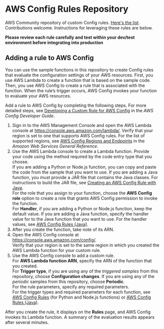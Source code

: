 # AWS Config Rules Repository

AWS Community repository of custom Config rules. [Here's the list](https://github.com/awslabs/aws-config-rules/blob/master/RULES.md). Contributions welcome. Instructions for leveraging these rules are below.

**Please review each rule carefully and test within your dev/test environment before integrating into production**

## Adding a rule to AWS Config
You can use the sample functions in this repository to create Config rules that evaluate the configuration settings of your AWS resources. First, you use AWS Lambda to create a function that is based on the sample code. Then, you use AWS Config to create a rule that is associated with the function. When the rule’s trigger occurs, AWS Config invokes your function to evaluate your AWS resources.

Add a rule to AWS Config by completing the following steps. For more detailed steps, see [Developing a Custom Rule for AWS Config](http://docs.aws.amazon.com/config/latest/developerguide/evaluate-config_develop-rules_nodejs.html) in the *AWS Config Developer Guide*.

1.	Sign in to the AWS Management Console and open the AWS Lambda console at https://console.aws.amazon.com/lambda/. Verify that your region is set to one that supports AWS Config rules. For the list of supported regions, see [AWS Config Regions and Endpoints](http://docs.aws.amazon.com/general/latest/gr/rande.html#awsconfig_region) in the *Amazon Web Services General Reference*.
2.	Use the AWS Lambda console to create a Lambda function.
	Provide your code using the method required by the code entry type that you choose.  
	If you are adding a Python or Node.js function, you can copy and paste the code from the sample that you want to use. If you are adding a Java function, you must provide a JAR file that contains the Java classes. For instructions to build the JAR file, see [Creating an AWS Config Rule with Java](./java/HOWTO.md).  
    For the role that you assign to your function, choose the **AWS Config role** option to create a role that grants AWS Config permission to invoke the function.  
    For **Handler**, if you are adding a Python or Node.js function, keep the default value. If you are adding a Java function, specify the handler value for to the Java function that you want to use. For the handler values, see [AWS Config Rules (Java)](./java/RULES_JAVA.md).
3.	After you create the function, take note of its ARN.  
4.	Open the AWS Config console at https://console.aws.amazon.com/config/.   
	Verify that your region is set to the same region in which you created the AWS Lambda function for your custom rule.  
5.	Use the AWS Config console to add a custom rule.  
    For **AWS Lambda function ARN**, specify the ARN of the function that you created.  
    For **Trigger type**, if you are using any of the *triggered samples* from this repository, choose **Configuration changes**. If you are using any of the *periodic* samples from this repository, choose **Periodic**.  
    For the rule parameters, specify any required parameters.  
    For the trigger types and required parameters for each function, see [AWS Config Rules](./RULES.md) (for Python and Node.js functions) or [AWS Config Rules (Java)](./java/RULES_JAVA.md).  

After you create the rule, it displays on the **Rules** page, and AWS Config invokes its Lambda function. A summary of the evaluation results appears after several minutes.
